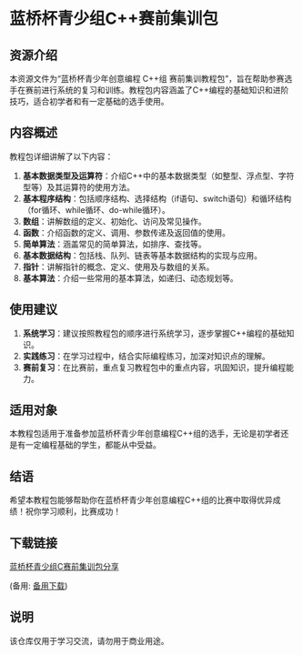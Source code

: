 # 蓝桥杯青少组C++赛前集训包

## 资源介绍

本资源文件为“蓝桥杯青少年创意编程 C++组 赛前集训教程包”，旨在帮助参赛选手在赛前进行系统的复习和训练。教程包内容涵盖了C++编程的基础知识和进阶技巧，适合初学者和有一定基础的选手使用。

## 内容概述

教程包详细讲解了以下内容：

1. **基本数据类型及运算符**：介绍C++中的基本数据类型（如整型、浮点型、字符型等）及其运算符的使用方法。
2. **基本程序结构**：包括顺序结构、选择结构（if语句、switch语句）和循环结构（for循环、while循环、do-while循环）。
3. **数组**：讲解数组的定义、初始化、访问及常见操作。
4. **函数**：介绍函数的定义、调用、参数传递及返回值的使用。
5. **简单算法**：涵盖常见的简单算法，如排序、查找等。
6. **基本数据结构**：包括栈、队列、链表等基本数据结构的实现与应用。
7. **指针**：讲解指针的概念、定义、使用及与数组的关系。
8. **基本算法**：介绍一些常用的基本算法，如递归、动态规划等。

## 使用建议

1. **系统学习**：建议按照教程包的顺序进行系统学习，逐步掌握C++编程的基础知识。
2. **实践练习**：在学习过程中，结合实际编程练习，加深对知识点的理解。
3. **赛前复习**：在比赛前，重点复习教程包中的重点内容，巩固知识，提升编程能力。

## 适用对象

本教程包适用于准备参加蓝桥杯青少年创意编程C++组的选手，无论是初学者还是有一定编程基础的学生，都能从中受益。

## 结语

希望本教程包能够帮助你在蓝桥杯青少年创意编程C++组的比赛中取得优异成绩！祝你学习顺利，比赛成功！

## 下载链接
[蓝桥杯青少组C赛前集训包分享](https://pan.quark.cn/s/75916890b7c6) 

(备用: [备用下载](https://pan.baidu.com/s/1T4bjOY0OqPY5_cyUwxmnzQ?pwd=1234))

## 说明

该仓库仅用于学习交流，请勿用于商业用途。
